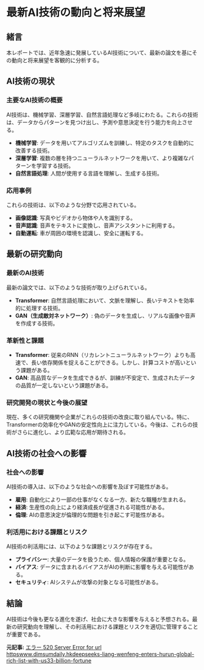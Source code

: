 # 最新AI技術の動向と将来展望

## 緒言

本レポートでは、近年急速に発展しているAI技術について、最新の論文を基にその動向と将来展望を客観的に分析する。

## AI技術の現状

### 主要なAI技術の概要

AI技術は、機械学習、深層学習、自然言語処理など多岐にわたる。これらの技術は、データからパターンを見つけ出し、予測や意思決定を行う能力を向上させる。

- **機械学習**: データを用いてアルゴリズムを訓練し、特定のタスクを自動的に改善する技術。
- **深層学習**: 複数の層を持つニューラルネットワークを用いて、より複雑なパターンを学習する技術。
- **自然言語処理**: 人間が使用する言語を理解し、生成する技術。

### 応用事例

これらの技術は、以下のような分野で応用されている。

- **画像認識**: 写真やビデオから物体や人を識別する。
- **音声認識**: 音声をテキストに変換し、音声アシスタントに利用する。
- **自動運転**: 車が周囲の環境を認識し、安全に運転する。

## 最新の研究動向

### 最新のAI技術

最新の論文では、以下のような技術が取り上げられている。

- **Transformer**: 自然言語処理において、文脈を理解し、長いテキストを効率的に処理する技術。
- **GAN（生成敵対ネットワーク）**: 偽のデータを生成し、リアルな画像や音声を作成する技術。

### 革新性と課題

- **Transformer**: 従来のRNN（リカレントニューラルネットワーク）よりも高速で、長い依存関係を捉えることができる。しかし、計算コストが高いという課題がある。
- **GAN**: 高品質なデータを生成できるが、訓練が不安定で、生成されたデータの品質が一定しないという課題がある。

### 研究開発の現状と今後の展望

現在、多くの研究機関や企業がこれらの技術の改良に取り組んでいる。特に、Transformerの効率化やGANの安定性向上に注力している。今後は、これらの技術がさらに進化し、より広範な応用が期待される。

## AI技術の社会への影響

### 社会への影響

AI技術の導入は、以下のような社会への影響を及ぼす可能性がある。

- **雇用**: 自動化により一部の仕事がなくなる一方、新たな職種が生まれる。
- **経済**: 生産性の向上により経済成長が促進される可能性がある。
- **倫理**: AIの意思決定が倫理的な問題を引き起こす可能性がある。

### 利活用における課題とリスク

AI技術の利活用には、以下のような課題とリスクが存在する。

- **プライバシー**: 大量のデータを扱うため、個人情報の保護が重要となる。
- **バイアス**: データに含まれるバイアスがAIの判断に影響を与える可能性がある。
- **セキュリティ**: AIシステムが攻撃の対象となる可能性がある。

## 結論

AI技術は今後も更なる進化を遂げ、社会に大きな影響を与えると予想される。最新の研究動向を理解し、その利活用における課題とリスクを適切に管理することが重要である。

**元記事:** [エラー 520 Server Error for url httpswww.dimsumdaily.hkdeepseeks-liang-wenfeng-enters-hurun-global-rich-list-with-us33-billion-fortune](https://www.dimsumdaily.hk/deepseeks-liang-wenfeng-enters-hurun-global-rich-list-with-us33-billion-fortune/)